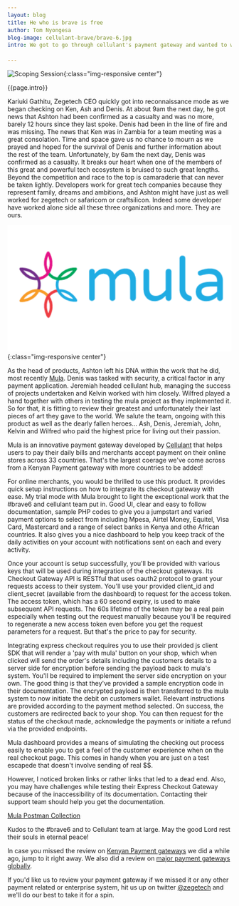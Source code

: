 ```yaml
---
layout: blog
title: He who is brave is free
author: Tom Nyongesa
blog-image: cellulant-brave/brave-6.jpg
intro: We got to go through cellulant's payment gateway and wanted to write about it. Why does it get its own blog post you might ask. Well... because we want to honor the team that gave us this product, the **#brave6**. Around the time of the research, Kariuki our CEO had been having conversation with Ken (Cellulant CEO) as well as Ashon (Head of products) as we did the research on the Kenya payment gateway ecosystem that was launched on the 14th of January 2019, a day before the [Riverside terror attack](https://www.capitalfm.co.ke/news/2019/01/cellulant-mourns-6-senior-staff-killed-in-terror-attack/). We had then agreed to take things forward and review their product. That go ahead came barely 2 hours before the terror attack descended on Riverside. 

---
```

![Scoping Session](/assets/images/blog/{{page.blog-image}}){:class="img-responsive center"}

{{page.intro}}

Kariuki Gathitu, Zegetech CEO quickly got into reconnaissance mode as we began checking on Ken, Ash and Denis. At about 9am the next day, he got news that Ashton had been confirmed as a casualty and was no more, barely 12 hours since they last spoke. Denis had been in the line of fire and was missing. The news that Ken was in Zambia for a team meeting was a great consolation. Time and space gave us no chance to mourn as we  prayed and hoped for the survival of Denis and further information about the rest of the team. Unfortunately, by 6am the next day, Denis was confirmed as a casualty. It breaks our heart when one of the members of this great and powerful tech ecosystem is bruised to such great lengths. Beyond the competition and race to the top is camaraderie that can never be taken lightly. Developers work for great tech companies because they represent family, dreams and ambitions, and Ashton might have just as well worked for zegetech or safaricom or craftsilicon. Indeed some developer have worked alone side all these three organizations and more. They are ours. 

![Mula](/assets/images/blog/cellulant-brave/mula1.png){:class="img-responsive center"}

As the head of products, Ashton left his DNA within the work that he did, most recently [Mula](https://shops.mula.africa/site/). Denis was tasked with security, a critical factor in any payment application. Jeremiah headed cellulant hub, managing the success of projects undertaken and Kelvin worked with him closely. Wilfred played a hand together with others in testing the mula project as they implemented it. So for that, it is fitting to review their greatest and unfortunately their last pieces of art they gave to the world. We salute the team, ongoing with this product as well as the dearly fallen heroes... Ash, Denis, Jeremiah, John, Kelvin and Wilfred who paid the highest price for living out their passion. 

Mula is an innovative payment gateway developed by [Cellulant](https://www.cellulant.com/) that helps users to pay their daily bills and merchants accept payment on their online stores across 33 countries. That's the largest coerage we've come across from a Kenyan Payment gateway with more countries to be added! 

For online merchants, you would be thrilled to use this product. It provides quick setup instructions on how to integrate its checkout gateway with ease. My trial mode with Mula brought to light the exceptional work that the #brave6 and cellulant team put in. Good UI, clear and easy to follow documentation, sample PHP codes to give you a jumpstart and varied payment options to select from including Mpesa, Airtel Money, Equitel, Visa Card, Mastercard and a range of select banks in Kenya and othe African countries. It also gives you a nice dashboard to help you keep track of the daily activities on your account with notifications sent on each and every activity. 

Once your account is setup successfully, you'll be provided with various keys that will be used during integration of the checkout gateways. Its Checkout Gateway API is RESTful that uses oauth2 protocol to grant your requests access to their system. You'll use your provided client_id and client_secret (available from the dashboard) to request for the access token. The access token, which has a 60 second expiry, is used to make subsequent API requests. The 60s lifetime of the token may be a real pain especially when testing out the request manually because you'll be required to regenerate a new access token even before you get the request parameters for a request. But that's the price to pay for security. 

Integrating express checkout requires you to use their provided js client SDK that will render a 'pay with mula' button on your shop, which when clicked will send the order's details including the customers details to a server side for encryption before sending the payload back to mula's system. You'll be required to implement the server side encryption on your own. The good thing is that they've provided a sample encryption code in their documentation. The encrypted payload is then transferred to the mula system to now initiate the debit on customers wallet. Relevant instructions are provided according to the payment method selected. On success, the customers are redirected back to your shop. You can then request for the status of the checkout made, acknowledge the payments or initiate a refund via the provided endpoints.

Mula dashboard provides a means of simulating the checking out process easily to enable you to get a feel of the customer experience when on the real checkout page. This comes in handy when you are just on a test escapede that doesn't involve sending of real $$. 

However, I noticed broken links or rather links that led to a dead end. Also, you may have challenges while testing their Express Checkout Gateway because of the inaccessibility of its documentation. Contacting their support team should help you get the documentation.

[Mula Postman Collection](https://documenter.getpostman.com/view/1238477/RztivWYY)

Kudos to the #brave6 and to Cellulant team at large. May the good Lord rest their souls in eternal peace! 

In case you missed the review on [Kenyan Payment gateways](2019-01-14-payment-gateways-Kenya.md) we did a while ago, jump to it right away. We also did a review on [major payment gateways globally](2019-01-22-payment-gateways-global.md).

If you'd like us to review your payment gateway if we missed it or any other payment related or enterprise system, hit us up on twitter [@zegetech](https://twitter.com/zegetech) and we'll do our best to take it for a spin.